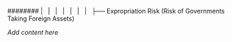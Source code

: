 ######## |   |   |   |   |   |   |   ├── Expropriation Risk (Risk of Governments Taking Foreign Assets)

*Add content here*